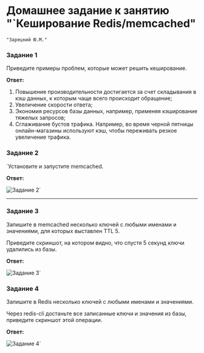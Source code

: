 # Домашнее задание к занятию "`Кеширование Redis/memcached"
`"Зарецкий Ю.М."`


### Задание 1

Приведите примеры проблем, которые может решить кеширование.

**Ответ:**
 
1) Повышение производительности  достигается за счет
складывания в кэш данных, к которым чаще всего происходит
обращение;
2) Увеличение скорости ответа;
3) Экономия ресурсов базы данных, например, применяя
кэширование тяжелых запросов;
4) Сглаживание бустов трафика. Например, во время черной
пятницы онлайн-магазины используют кэш, чтобы переживать
резкое увеличение трафика.

### Задание 2

`Установите и запустите memcached.

**Ответ:**

![Задание 2](https://github.com/daroutine/cash/blob/main/%D0%B7%D0%B0%D0%B4%D0%B0%D0%BD%D0%B8%D0%B52.png)`


---

### Задание 3

Запишите в memcached несколько ключей с любыми именами и значениями, для которых выставлен TTL 5.

Приведите скриншот, на котором видно, что спустя 5 секунд ключи удалились из базы.


**Ответ:**

![Задание 3](https://github.com/daroutine/cash/blob/main/3%D0%B7%D0%B0%D0%B4%D0%B0%D0%BD%D0%B8%D0%B5.png)`

### Задание 4

Запишите в Redis несколько ключей с любыми именами и значениями.

Через redis-cli достаньте все записанные ключи и значения из базы, приведите скриншот этой операции.

**Ответ:**

![Задание 4](https://github.com/daroutine/cash/blob/main/4%D0%B7%D0%B0%D0%B4%D0%B0%D0%BD%D0%B8%D0%B5.png)`
